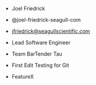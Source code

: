 - Joel Friedrick
- @joel-friedrick-seagull-com
- jfriedrick@seagullscientific.com
- Lead Software Engineer
- Team BarTender Tau

- First Edit Testing for Git
- FeatureX

<!---
joel-friedrick-seagull-com/joel-friedrick-seagull-com is a ✨ special ✨ repository because its `README.md` (this file) appears on your GitHub profile.
You can click the Preview link to take a look at your changes.
--->
